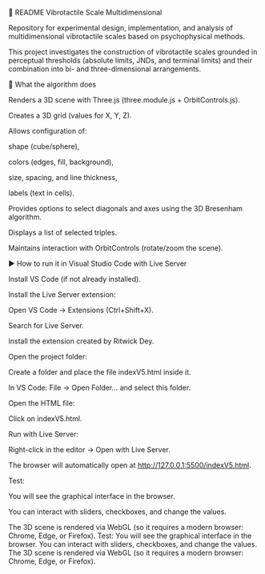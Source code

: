 📄 README
Vibrotactile Scale Multidimensional

Repository for experimental design, implementation, and analysis of multidimensional vibrotactile scales based on psychophysical methods.

This project investigates the construction of vibrotactile scales grounded in perceptual thresholds (absolute limits, JNDs, and terminal limits) and their combination into bi- and three-dimensional arrangements.

🔎 What the algorithm does

Renders a 3D scene with Three.js (three.module.js + OrbitControls.js).

Creates a 3D grid (values for X, Y, Z).

Allows configuration of:

shape (cube/sphere),

colors (edges, fill, background),

size, spacing, and line thickness,

labels (text in cells).

Provides options to select diagonals and axes using the 3D Bresenham algorithm.

Displays a list of selected triples.

Maintains interaction with OrbitControls (rotate/zoom the scene).

▶️ How to run it in Visual Studio Code with Live Server

Install VS Code (if not already installed).

Install the Live Server extension:

Open VS Code → Extensions (Ctrl+Shift+X).

Search for Live Server.

Install the extension created by Ritwick Dey.

Open the project folder:

Create a folder and place the file indexV5.html inside it.

In VS Code: File → Open Folder… and select this folder.

Open the HTML file:

Click on indexV5.html.

Run with Live Server:

Right-click in the editor → Open with Live Server.

The browser will automatically open at http://127.0.0.1:5500/indexV5.html.

Test:

You will see the graphical interface in the browser.

You can interact with sliders, checkboxes, and change the values.

The 3D scene is rendered via WebGL (so it requires a modern browser: Chrome, Edge, or Firefox).
Test:
You will see the graphical interface in the browser.
You can interact with sliders, checkboxes, and change the values.
The 3D scene is rendered via WebGL (so it requires a modern browser: Chrome, Edge, or Firefox).
